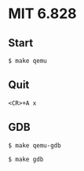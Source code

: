# MIT 6.828


## Start

```
$ make qemu
```


## Quit

```
<CR>+A x
```

## GDB

```
$ make qemu-gdb
```

```
$ make gdb
```
